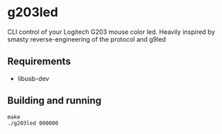 # g203led
CLI control of your Logitech G203 mouse color led. Heavily inspired by smasty reverse-engineering of the protocol and g9led

## Requirements
* libusb-dev

## Building and running
```
make
./g203led 000000
```
